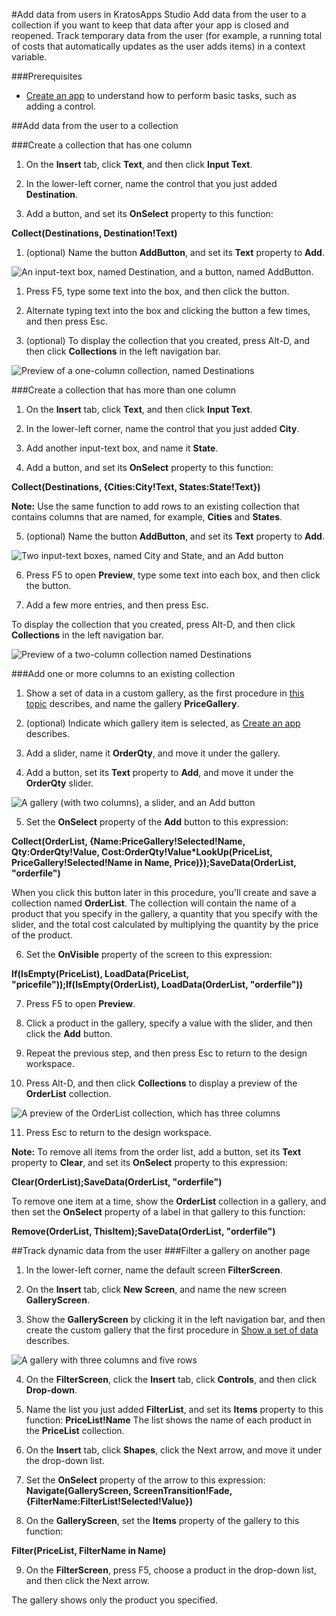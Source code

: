 <properties
	pageTitle="Add data from users in KratosApps Studio"
	description="In KratosApps Studio, add data from users to a collection, which you can save, or to a context variable, which is discarded when the app is closed."
	services="kratosapps"
	authors="AFTOwen"
 />

#Add data from users in KratosApps Studio
Add data from the user to a collection if you want to keep that data after your app is closed and reopened. Track temporary data from the user (for example, a running total of costs that automatically updates as the user adds items) in a context variable.

###Prerequisites
* [Create an app](kratosapps-tutorial-inventory.md) to understand how to perform basic tasks, such as adding a control.

##Add data from the user to a collection

###Create a collection that has one column
1. On the **Insert** tab, click **Text**, and then click **Input Text**.

2. In the lower-left corner, name the control that you just added **Destination**.

3. Add a button, and set its **OnSelect** property to this function:

 **Collect(Destinations, Destination!Text)**
1. (optional) Name the button **AddButton**, and set its **Text** property to **Add**.

 ![An input-text box, named Destination, and a button, named AddButton.](./media/kratosapps-add-user-data/one-column.png)
 
1. Press F5, type some text into the box, and then click the button.

2. Alternate typing text into the box and clicking the button a few times, and then press Esc.

3. (optional) To display the collection that you created, press Alt-D, and then click **Collections** in the left navigation bar.

 ![Preview of a one-column collection, named Destinations](./media/kratosapps-add-user-data/one-column-preview.png)

###Create a collection that has more than one column
1. On the **Insert** tab, click **Text**, and then click **Input Text**.

2. In the lower-left corner, name the control that you just added **City**.

3. Add another input-text box, and name it **State**.

4. Add a button, and set its **OnSelect** property to this function:

 **Collect(Destinations, {Cities:City!Text, States:State!Text})**

 **Note:** Use the same function to add rows to an existing collection that contains columns that are named, for example, **Cities** and **States**.
 
5. (optional) Name the button **AddButton**, and set its **Text** property to **Add**.

 ![Two input-text boxes, named City and State, and an Add button](./media/kratosapps-add-user-data/city-state-add.png)

6. Press F5 to open **Preview**, type some text into each box, and then click the button.

7. Add a few more entries, and then press Esc.
 
 To display the collection that you created, press Alt-D, and then click **Collections** in the left navigation bar.

 ![Preview of a two-column collection named Destinations](./media/kratosapps-add-user-data/city-state-preview.png)
 
###Add one or more columns to an existing collection
1. Show a set of data in a custom gallery, as the first procedure in [this topic](kratosapps-show-data.md) describes, and name the gallery **PriceGallery**.

2. (optional) Indicate which gallery item is selected, as [Create an app](KratosApps-tutorial-inventory.md) describes.

3. Add a slider, name it **OrderQty**, and move it under the gallery.

4. Add a button, set its **Text** property to **Add**, and move it under the **OrderQty** slider.

 ![A gallery (with two columns), a slider, and an Add button](./media/kratosapps-add-user-data/filter-add-order.png)

5. Set the **OnSelect** property of the **Add** button to this expression:

 **Collect(OrderList, {Name:PriceGallery!Selected!Name, Qty:OrderQty!Value, Cost:OrderQty!Value*LookUp(PriceList, PriceGallery!Selected!Name in Name, Price)});SaveData(OrderList, "orderfile")**

 When you click this button later in this procedure, you'll create and save a collection named **OrderList**. The collection will contain the name of a product that you specify in the gallery, a quantity that you specify with the slider, and the total cost calculated by multiplying the quantity by the price of the product.

6. Set the **OnVisible** property of the screen to this expression:

 **If(IsEmpty(PriceList), LoadData(PriceList, "pricefile"));If(IsEmpty(OrderList), LoadData(OrderList, "orderfile"))** 

7. Press F5 to open **Preview**. 

8. Click a product in the gallery, specify a value with the slider, and then click the **Add** button.

9. Repeat the previous step, and then press Esc to return to the design workspace.

10. Press Alt-D, and then click **Collections** to display a preview of the **OrderList** collection.

 ![A preview of the OrderList collection, which has three columns](./media/kratosapps-add-user-data/filter-order-list.png)
 
11. Press Esc to return to the design workspace.

**Note:** To remove all items from the order list, add a button, set its **Text** property to **Clear**, and set its **OnSelect** property to this expression:

**Clear(OrderList);SaveData(OrderList, "orderfile")**

To remove one item at a time, show the **OrderList** collection in a gallery, and then set the **OnSelect** property of a label in that gallery to this function:

**Remove(OrderList, ThisItem);SaveData(OrderList, "orderfile")**

##Track dynamic data from the user
###Filter a gallery on another page
1. In the lower-left corner, name the default screen **FilterScreen**.

2. On the **Insert** tab, click **New Screen**, and name the new screen **GalleryScreen**.

3. Show the **GalleryScreen** by clicking it in the left navigation bar, and then create the custom gallery that the first procedure in [Show a set of data](kratosapps-show-data.md) describes.

 ![A gallery with three columns and five rows](./media/kratosapps-add-user-data/filter-price-gallery.png)

4. On the **FilterScreen**, click the **Insert** tab, click **Controls**, and then click **Drop-down**.

5. Name the list you just added **FilterList**, and set its **Items** property to this function: 
 **PriceList!Name**
 The list shows the name of each product in the **PriceList** collection.
6. On the **Insert** tab, click **Shapes**, click the Next arrow, and move it under the drop-down list. 

7. Set the **OnSelect** property of the arrow to this expression:
 **Navigate(GalleryScreen, ScreenTransition!Fade, {FilterName:FilterList!Selected!Value})**
 
8. On the **GalleryScreen**, set the **Items** property of the gallery to this function:

 **Filter(PriceList, FilterName in Name)**
 
9. On the **FilterScreen**, press F5, choose a product in the drop-down list, and then click the Next arrow.

 The gallery shows only the product you specified.